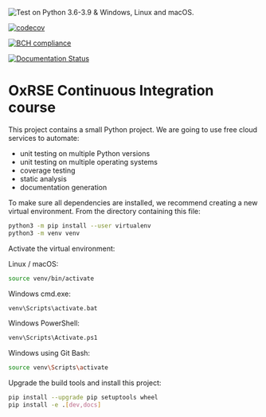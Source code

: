 ![Test on Python 3.6-3.9 & Windows, Linux and macOS.](https://github.com/codiewood/BSP_Project/workflows/Test%20on%20Python%203.6-3.9%20&%20Windows,%20Linux%20and%20macOS./badge.svg)

[![codecov](https://codecov.io/gh/codiewood/BSP_Project/branch/main/graph/badge.svg?token=Z5LVN7MTB4)](https://codecov.io/gh/codiewood/BSP_Project)

[![BCH compliance](https://bettercodehub.com/edge/badge/codiewood/BSP_Project?branch=main)](https://bettercodehub.com/)

[![Documentation Status](https://readthedocs.org/projects/part-b-structured-project/badge/?version=latest)](https://part-b-structured-project.readthedocs.io/en/latest/?badge=latest)

# OxRSE Continuous Integration course

This project contains a small Python project. We are going to use free cloud services to automate:

- unit testing on multiple Python versions
- unit testing on multiple operating systems
- coverage testing
- static analysis
- documentation generation

To make sure all dependencies are installed, we recommend creating a new virtual environment.
From the directory containing this file:

```bash
python3 -m pip install --user virtualenv
python3 -m venv venv
```

Activate the virtual environment:

Linux / macOS:
```bash
source venv/bin/activate
```

Windows cmd.exe:
```bash
venv\Scripts\activate.bat
```

Windows PowerShell:
```bash
venv\Scripts\Activate.ps1
```

Windows using Git Bash:
```bash
source venv\Scripts\activate
```

Upgrade the build tools and install this project:

```bash
pip install --upgrade pip setuptools wheel
pip install -e .[dev,docs]
```

